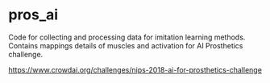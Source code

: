 # pros_ai
Code for collecting and processing data for imitation learning methods. Contains mappings details of muscles and activation for AI Prosthetics challenge. 

https://www.crowdai.org/challenges/nips-2018-ai-for-prosthetics-challenge

 
